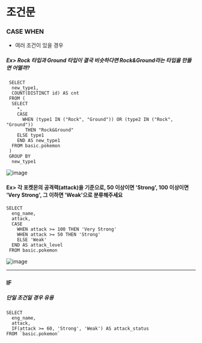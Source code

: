조건문
===

### CASE WHEN
+ 여러 조건이 있을 경우

##### Ex> Rock 타입과 Ground 타입이 결국 비슷하다면 Rock&Ground라는 타입을 만들면 어떨까?
```
 SELECT
  new_type1,
  COUNT(DISTINCT id) AS cnt
 FROM (
  SELECT
    *,
    CASE 
      WHEN (type1 IN ("Rock", "Ground")) OR (type2 IN ("Rock", "Ground")) 
       THEN "Rock&Ground"
    ELSE type1
    END AS new_type1
  FROM basic.pokemon
 )
 GROUP BY
  new_type1
```
![image](https://github.com/user-attachments/assets/e677f36b-dc92-425e-8d15-1d68084480d5)

#### Ex> 각 포켓몬의 공격력(attack)을 기준으로, 50 이상이면 'Strong', 100 이상이면 'Very Strong', 그 이하면 'Weak'으로 분류해주세요
```
SELECT 
  eng_name, 
  attack,
  CASE 
    WHEN attack >= 100 THEN 'Very Strong'
    WHEN attack >= 50 THEN 'Strong'
    ELSE 'Weak'
  END AS attack_level
 FROM basic.pokemon
```
![image](https://github.com/user-attachments/assets/01499163-d3b1-4ff1-8169-af7da2c89dc9)

***

### IF
##### 단일 조건일 경우 유용

```
SELECT 
  eng_name,
  attack,
  IF(attack >= 60, 'Strong', 'Weak') AS attack_status
FROM `basic.pokemon`
```


